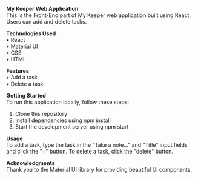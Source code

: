 **My Keeper Web Application**<br>
This is the Front-End part of My Keeper web application built using React. Users can add and delete tasks.

**Technologies Used**<br>
•	React<br>
•	Material UI<br>
•	CSS<br>
•	HTML

**Features**<br>
•	Add a task<br>
•	Delete a task

**Getting Started**<br>
To run this application locally, follow these steps:
1.	Clone this repository
2.	Install dependencies using npm install
3.	Start the development server using npm start

**Usage**<br>
To add a task, type the task in the "Take a note..." and "Title" input fields and click the "+" button. To delete a task, click the "delete" button.

**Acknowledgments**<br>
Thank you to the Material UI library for providing beautiful UI components.
